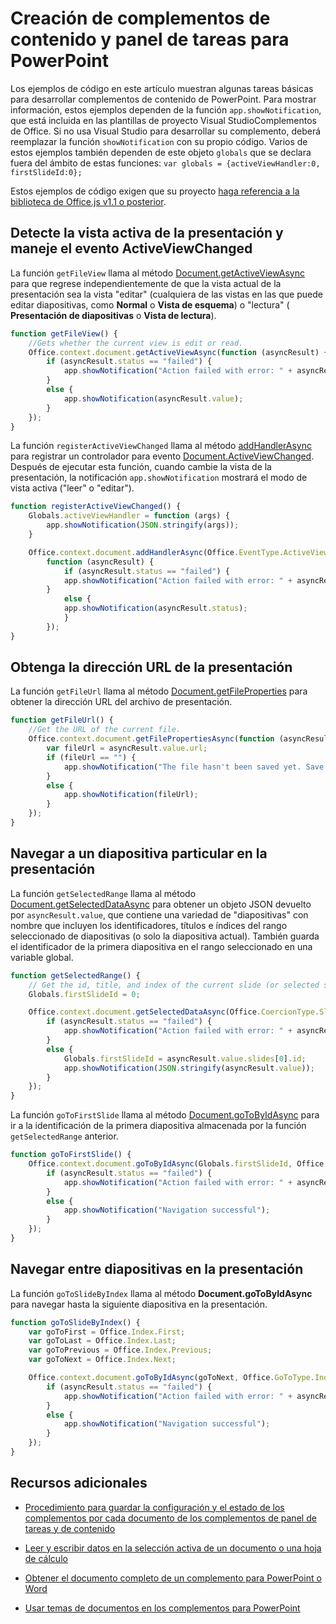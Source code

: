 
# <a name="create-content-and-task-pane-add-ins-for-powerpoint"></a>Creación de complementos de contenido y panel de tareas para PowerPoint

Los ejemplos de código en este artículo muestran algunas tareas básicas para desarrollar complementos de contenido de PowerPoint. Para mostrar información, estos ejemplos dependen de la función  `app.showNotification`, que está incluida en las plantillas de proyecto Visual StudioComplementos de Office. Si no usa Visual Studio para desarrollar su complemento, deberá reemplazar la función  `showNotification` con su propio código. Varios de estos ejemplos también dependen de este objeto `globals` que se declara fuera del ámbito de estas funciones: `var globals = {activeViewHandler:0, firstSlideId:0};`

Estos ejemplos de código exigen que su proyecto [haga referencia a la biblioteca de Office.js v1.1 o posterior](../../docs/develop/referencing-the-javascript-api-for-office-library-from-its-cdn.md).


## <a name="detect-the-presentation's-active-view-and-handle-the-activeviewchanged-event"></a>Detecte la vista activa de la presentación y maneje el evento ActiveViewChanged

La función  `getFileView` llama al método [Document.getActiveViewAsync](../../reference/shared/document.getactiveviewasync.md) para que regrese independientemente de que la vista actual de la presentación sea la vista "editar" (cualquiera de las vistas en las que puede editar diapositivas, como **Normal** o **Vista de esquema**) o "lectura" ( **Presentación de diapositivas** o **Vista de lectura**).


```js
function getFileView() {
    //Gets whether the current view is edit or read.
    Office.context.document.getActiveViewAsync(function (asyncResult) {
        if (asyncResult.status == "failed") {
            app.showNotification("Action failed with error: " + asyncResult.error.message);
        }
        else {
            app.showNotification(asyncResult.value);
        }
    });
}
```

La función  `registerActiveViewChanged` llama al método [addHandlerAsync](../../reference/shared/document.addhandlerasync.md) para registrar un controlador para evento [Document.ActiveViewChanged](../../reference/shared/document.activeviewchanged.md). Después de ejecutar esta función, cuando cambie la vista de la presentación, la notificación  `app.showNotification` mostrará el modo de vista activa ("leer" o "editar").




```js
function registerActiveViewChanged() {
    Globals.activeViewHandler = function (args) {
        app.showNotification(JSON.stringify(args));
    }

    Office.context.document.addHandlerAsync(Office.EventType.ActiveViewChanged, Globals.activeViewHandler, 
        function (asyncResult) {
            if (asyncResult.status == "failed") {
            app.showNotification("Action failed with error: " + asyncResult.error.message);
        }
            else {
            app.showNotification(asyncResult.status);
            }
        });
}
```


## <a name="get-the-url-of-the-presentation"></a>Obtenga la dirección URL de la presentación

La función `getFileUrl` llama al método [Document.getFileProperties](../../reference/shared/document.getfilepropertiesasync.md) para obtener la dirección URL del archivo de presentación.


```js
function getFileUrl() {
    //Get the URL of the current file.
    Office.context.document.getFilePropertiesAsync(function (asyncResult) {
        var fileUrl = asyncResult.value.url;
        if (fileUrl == "") {
            app.showNotification("The file hasn't been saved yet. Save the file and try again");
        }
        else {
            app.showNotification(fileUrl);
        }
    });
}
```


## <a name="navigate-to-a-particular-slide-in-the-presentation"></a>Navegar a un diapositiva particular en la presentación

La función  `getSelectedRange` llama al método [Document.getSelectedDataAsync](../../reference/shared/document.getselecteddataasync.md) para obtener un objeto JSON devuelto por `asyncResult.value`, que contiene una variedad de "diapositivas" con nombre que incluyen los identificadores, títulos e índices del rango seleccionado de diapositivas (o solo la diapositiva actual). También guarda el identificador de la primera diapositiva en el rango seleccionado en una variable global.


```js
function getSelectedRange() {
    // Get the id, title, and index of the current slide (or selected slides) and store the first slide id */
    Globals.firstSlideId = 0;

    Office.context.document.getSelectedDataAsync(Office.CoercionType.SlideRange, function (asyncResult) {
        if (asyncResult.status == "failed") {
            app.showNotification("Action failed with error: " + asyncResult.error.message);
        }
        else {
            Globals.firstSlideId = asyncResult.value.slides[0].id;
            app.showNotification(JSON.stringify(asyncResult.value));
        }
    });
}
```

La función  `goToFirstSlide` llama al método [Document.goToByIdAsync](../../reference/shared/document.gotobyidasync.md) para ir a la identificación de la primera diapositiva almacenada por la función `getSelectedRange` anterior.




```js
function goToFirstSlide() {
    Office.context.document.goToByIdAsync(Globals.firstSlideId, Office.GoToType.Slide, function (asyncResult) {
        if (asyncResult.status == "failed") {
            app.showNotification("Action failed with error: " + asyncResult.error.message);
        }
        else {
            app.showNotification("Navigation successful");
        }
    });
}
```


## <a name="navigate-between-slides-in-the-presentation"></a>Navegar entre diapositivas en la presentación

La función  `goToSlideByIndex` llama al método **Document.goToByIdAsync** para navegar hasta la siguiente diapositiva en la presentación.


```js
function goToSlideByIndex() {
    var goToFirst = Office.Index.First;
    var goToLast = Office.Index.Last;
    var goToPrevious = Office.Index.Previous;
    var goToNext = Office.Index.Next;

    Office.context.document.goToByIdAsync(goToNext, Office.GoToType.Index, function (asyncResult) {
        if (asyncResult.status == "failed") {
            app.showNotification("Action failed with error: " + asyncResult.error.message);
        }
        else {
            app.showNotification("Navigation successful");
        }
    });
}
```




## <a name="additional-resources"></a>Recursos adicionales

- [Procedimiento para guardar la configuración y el estado de los complementos por cada documento de los complementos de panel de tareas y de contenido](../../docs/develop/persisting-add-in-state-and-settings.md#how-to-save-add-in-state-and-settings-per-document-for-content-and-task-pane-add-ins)

- [Leer y escribir datos en la selección activa de un documento o una hoja de cálculo](../../docs/develop/read-and-write-data-to-the-active-selection-in-a-document-or-spreadsheet.md)
    
- [Obtener el documento completo de un complemento para PowerPoint o Word](../../docs/develop/get-the-whole-document-from-an-add-in-for-powerpoint-or-word.md)
    
- [Usar temas de documentos en los complementos para PowerPoint](../powerpoint/use-document-themes-in-your-powerpoint-add-ins.md)
    
